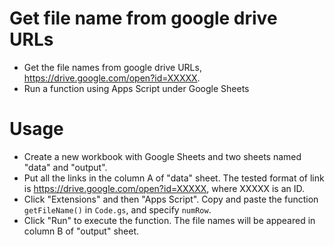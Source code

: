 # Get file name from google drive URLs
* Get the file names from google drive URLs, https://drive.google.com/open?id=XXXXX.
* Run a function using Apps Script under Google Sheets

# Usage
* Create a new workbook with Google Sheets and two sheets named "data" and "output".
* Put all the links in the column A of "data" sheet. The tested format of link is https://drive.google.com/open?id=XXXXX, where XXXXX is an ID.
* Click "Extensions" and then "Apps Script". Copy and paste the function `getFileName()` in `Code.gs`, and specify `numRow`.
* Click "Run" to execute the function. The file names will be appeared in column B of "output" sheet.
